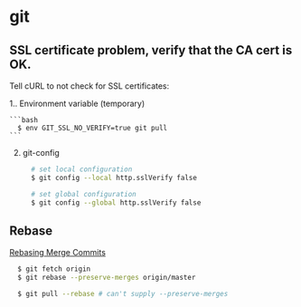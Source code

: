 git
===

## SSL certificate problem, verify that the CA cert is OK.

Tell cURL to not check for SSL certificates:

1.. Environment variable (temporary)

    ```bash
      $ env GIT_SSL_NO_VERIFY=true git pull
    ```

2. git-config

   ```bash
     # set local configuration
     $ git config --local http.sslVerify false

     # set global configuration
     $ git config --global http.sslVerify false
   ```

## Rebase

[Rebasing Merge Commits](http://notes.envato.com/developers/rebasing-merge-commits-in-git/)

```bash
  $ git fetch origin
  $ git rebase --preserve-merges origin/master
```

```bash
  $ git pull --rebase # can't supply --preserve-merges
```
